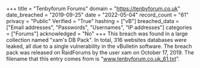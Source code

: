 +++
title = "Tenbyforum Forums"
domain = "https://tenbyforum.co.uk"
date_breached = "2019-09-25"
date = "2022-05-04"
record_count = "61"
privacy = "Public"
Verified = "True"
hashing = ["vB"]
breached_data = ["Email addresses", "Passwords", "Usernames", "IP addresses"]
categories = ["Forums"]
acknowledged = "No"
+++
This breach was found in a large collection named "xam's DB Pack". In total, 316 websites databases were leaked, all due to a single vulnerability in the vBulletin software. The breach pack was released on RaidForums by the user xam on October 17, 2019. The filename that this entry comes from is "www.tenbyforum.co.uk_61.txt".

